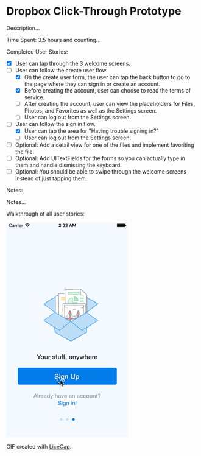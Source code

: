 # Dropbox Click-Through Prototype

Description...

Time Spent: 3.5 hours and counting...

Completed User Stories:
* [x] User can tap through the 3 welcome screens.
* [ ] User can follow the create user flow.
  * [x] On the create user form, the user can tap the back button to go to the page where they can sign in or create an account.
  * [x] Before creating the account, user can choose to read the terms of service.
  * [ ] After creating the account, user can view the placeholders for Files, Photos, and Favorites as well as the Settings screen.
  * [ ] User can log out from the Settings screen.
* [ ] User can follow the sign in flow.
  * [x] User can tap the area for "Having trouble signing in?"
  * [ ] User can log out from the Settings screen.
* [ ] Optional: Add a detail view for one of the files and implement favoriting the file.
* [ ] Optional: Add UITextFields for the forms so you can actually type in them and handle dismissing the keyboard.
* [ ] Optional: You should be able to swipe through the welcome screens instead of just tapping them.

Notes:

Notes...

Walkthrough of all user stories:

![Video Walkthrough](demo.gif)

GIF created with [LiceCap](http://www.cockos.com/licecap/).
